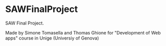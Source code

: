 # SAWFinalProject
SAW Final Project.

Made by Simone Tomasella and Thomas Ghione for "Development of Web apps" course in Unige (Universiy of Genova)
